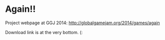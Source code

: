 Again!!
==============

Project webpage at GGJ 2014: http://globalgamejam.org/2014/games/again

Download link is at the very bottom. (:
